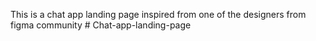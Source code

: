 This is a chat app landing page inspired from one of the designers from figma community # Chat-app-landing-page

